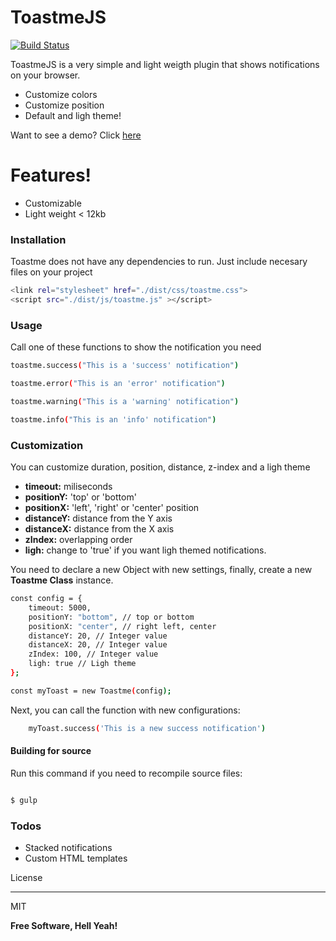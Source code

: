 
# ToastmeJS



[![Build Status](https://travis-ci.org/joemccann/dillinger.svg?branch=master)](https://travis-ci.org/joemccann/dillinger)

  

ToastmeJS is a very simple and light weigth plugin that shows notifications on your browser.

  

- Customize colors
- Customize position
- Default and ligh theme!

Want to see a demo? Click [here](https://alexsegen.github.io/toastmejs/)

# Features!

  

- Customizable
- Light weight < 12kb

  

### Installation

  

Toastme does not have any dependencies to run. Just include necesary files  on your project

  
```sh
<link rel="stylesheet" href="./dist/css/toastme.css">
<script src="./dist/js/toastme.js" ></script>
```
  

### Usage

Call one of these functions to show the notification you need

```sh
toastme.success("This is a 'success' notification")

toastme.error("This is an 'error' notification")

toastme.warning("This is a 'warning' notification")

toastme.info("This is an 'info' notification")
```
  
  

### Customization

  

You can customize duration, position, distance, z-index and a ligh theme

  

- **timeout:** miliseconds
- **positionY:** 'top' or 'bottom'
- **positionX:** 'left', 'right' or 'center' position
- **distanceY:** distance from the Y axis
- **distanceX:** distance from the X axis
- **zIndex:** overlapping order
- **ligh:** change to 'true' if you want ligh themed notifications.

  

You need to declare a new Object with new settings, finally, create a new **Toastme Class** instance.


```sh
const config = {
	timeout: 5000,
	positionY: "bottom", // top or bottom
	positionX: "center", // right left, center
	distanceY: 20, // Integer value
	distanceX: 20, // Integer value
	zIndex: 100, // Integer value
	ligh: true // Ligh theme
};

const myToast = new Toastme(config);
```

Next, you can call the function with new configurations:

```sh
	myToast.success('This is a new success notification')
```

  

#### Building for source

Run this command if you need to recompile source files:

  

```sh

$ gulp

```

### Todos

  

- Stacked notifications
- Custom HTML templates

  

License

----

  

MIT

  
  

**Free Software, Hell Yeah!**
